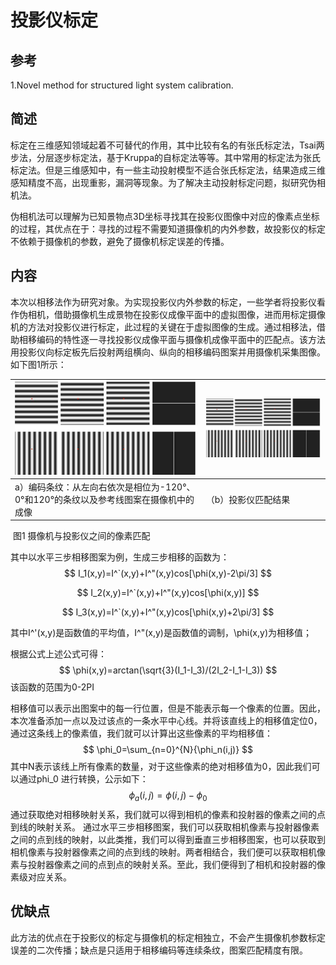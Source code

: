 # 投影仪标定

## 参考

 1.Novel method for structured light system calibration. 



## 简述

​	标定在三维感知领域起着不可替代的作用，其中比较有名的有张氏标定法，Tsai两步法，分层逐步标定法，基于Kruppa的自标定法等等。其中常用的标定法为张氏标定法。但是三维感知中，有一些主动投射模型不适合张氏标定法，结果造成三维感知精度不高，出现重影，漏洞等现象。为了解决主动投射标定问题，拟研究伪相机法。

​	伪相机法可以理解为已知景物点3D坐标寻找其在投影仪图像中对应的像素点坐标的过程，其优点在于：寻找的过程不需要知道摄像机的内外参数，故投影仪的标定不依赖于摄像机的参数，避免了摄像机标定误差的传播。



## 内容

​	本次以相移法作为研究对象。为实现投影仪内外参数的标定，一些学者将投影仪看作伪相机，借助摄像机生成景物在投影仪成像平面中的虚拟图像，进而用标定摄像机的方法对投影仪进行标定，此过程的关键在于虚拟图像的生成。通过相移法，借助相移编码的特性逐一寻找投影仪成像平面与摄像机成像平面中的匹配点。该方法用投影仪向标定板先后投射两组横向、纵向的相移编码图案并用摄像机采集图像。如下图1所示：

| ![](https://github.com/N-January/paper-reading-DP/blob/master/投影仪标定/picture/1.png) | ![](https://github.com/N-January/paper-reading-DP/blob/master/投影仪标定/picture/1.png) |
| ------------------------------------------------------------ | ------------------------------------------------------------ |
| a）编码条纹：从左向右依次是相位为-120°、0°和120°的条纹以及参考线图案在摄像机中的成像 | （b）投影仪匹配结果                                          |

​																			图1 摄像机与投影仪之间的像素匹配



其中以水平三步相移图案为例，生成三步相移的函数为：
$$
I_1(x,y)=I^`(x,y)+I^"(x,y)cos[\phi(x,y)-2\pi/3]
$$

$$
I_2(x,y)=I^`(x,y)+I^"(x,y)cos[\phi(x,y)]
$$

$$
I_3(x,y)=I^`(x,y)+I^"(x,y)cos[\phi(x,y)+2\pi/3]
$$

​	其中I^'(x,y)是函数值的平均值，I^"(x,y)是函数值的调制，\phi(x,y)为相移值；

根据公式上述公式可得：
$$
\phi(x,y)=arctan(\sqrt{3}(I_1-I_3)/(2I_2-I_1-I_3))
$$
该函数的范围为0-2PI

​	相移值可以表示出图案中的每一行位置，但是不能表示每一个像素的位置。因此，本次准备添加一点以及过该点的一条水平中心线。并将该直线上的相移值定位0，通过这条线上的像素值，我们就可以计算出这些像素的平均相移值：
$$
\phi_0=\sum_{n=0}^{N}{\phi_n(i,j)}
$$
其中N表示该线上所有像素的数量，对于这些像素的绝对相移值为0，因此我们可以通过phi_0 进行转换，公示如下：
$$
\phi_a(i,j)=\phi(i,j)-\phi_0
$$
​	通过获取绝对相移映射关系，我们就可以得到相机的像素和投射器的像素之间的点到线的映射关系。
通过水平三步相移图案，我们可以获取相机像素与投射器像素之间的点到线的映射，以此类推，我们可以得到垂直三步相移图案，也可以获取到相机像素与投射器像素之间的点到线的映射。两者相结合，我们便可以获取相机像素与投射器像素之间的点到点的映射关系。至此，我们便得到了相机和投射器的像素级对应关系。



## 优缺点

​	此方法的优点在于投影仪的标定与摄像机的标定相独立，不会产生摄像机参数标定误差的二次传播；缺点是只适用于相移编码等连续条纹，图案匹配精度有限。